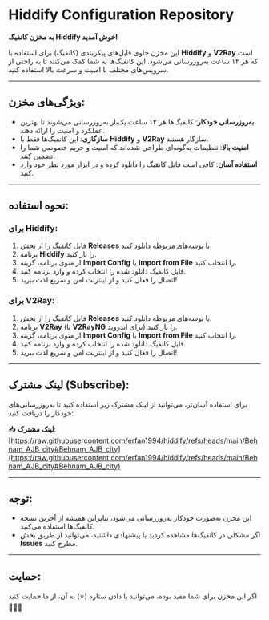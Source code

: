  # Hiddify Configuration Repository

**به مخزن کانفیگ Hiddify خوش آمدید!**

این مخزن حاوی فایل‌های پیکربندی (کانفیگ) برای استفاده با **Hiddify** و **V2Ray** است که هر ۱۲ ساعت به‌روزرسانی می‌شود. این کانفیگ‌ها به شما کمک می‌کنند تا به راحتی از سرویس‌های مختلف با امنیت و سرعت بالا استفاده کنید.

---

## ویژگی‌های مخزن:
- **به‌روزرسانی خودکار**: کانفیگ‌ها هر ۱۲ ساعت یک‌بار به‌روزرسانی می‌شوند تا بهترین عملکرد و امنیت را ارائه دهند.
- **سازگاری**: این کانفیگ‌ها فقط با **Hiddify** و **V2Ray** سازگار هستند.
- **امنیت بالا**: تنظیمات به‌گونه‌ای طراحی شده‌اند که امنیت و حریم خصوصی شما را تضمین کنند.
- **استفاده آسان**: کافی است فایل کانفیگ را دانلود کرده و در ابزار مورد نظر خود وارد کنید.

---

## نحوه استفاده:

### برای Hiddify:
1. فایل کانفیگ را از بخش **Releases** یا پوشه‌های مربوطه دانلود کنید.
2. برنامه **Hiddify** را باز کنید.
3. از منوی برنامه، گزینه **Import Config** یا **Import from File** را انتخاب کنید.
4. فایل کانفیگ دانلود شده را انتخاب کرده و وارد برنامه کنید.
5. اتصال را فعال کنید و از اینترنت امن و سریع لذت ببرید!

### برای V2Ray:
1. فایل کانفیگ را از بخش **Releases** یا پوشه‌های مربوطه دانلود کنید.
2. برنامه **V2Ray** (یا **V2RayNG** برای اندروید) را باز کنید.
3. از منوی برنامه، گزینه **Import Config** یا **Import from File** را انتخاب کنید.
4. فایل کانفیگ دانلود شده را انتخاب کرده و وارد برنامه کنید.
5. اتصال را فعال کنید و از اینترنت امن و سریع لذت ببرید!

---

## لینک مشترک (Subscribe):
برای استفاده آسان‌تر، می‌توانید از لینک مشترک زیر استفاده کنید تا به‌روزرسانی‌های خودکار را دریافت کنید:

📥 **لینک مشترک**:  
[https://raw.githubusercontent.com/erfan1994/hiddify/refs/heads/main/Behnam_AJB_city#Behnam_AJB_city](https://raw.githubusercontent.com/erfan1994/hiddify/refs/heads/main/Behnam_AJB_city#Behnam_AJB_city)

---

## توجه:
- این مخزن به‌صورت خودکار به‌روزرسانی می‌شود، بنابراین همیشه از آخرین نسخه کانفیگ‌ها استفاده می‌کنید.
- اگر مشکلی در کانفیگ‌ها مشاهده کردید یا پیشنهادی داشتید، می‌توانید از طریق بخش **Issues** مطرح کنید.

---

## حمایت:
اگر این مخزن برای شما مفید بوده، می‌توانید با دادن ستاره (⭐) به آن، از ما حمایت کنید🌹🌹🌹
